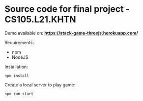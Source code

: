 # Source code for final project - CS105.L21.KHTN

Demo available on: **https://stack-game-threejs.herokuapp.com/**

Requirements:

* npm
* NodeJS

Installation:

```
npm install
```

Create a local server to play game:

```
npm run start
```

